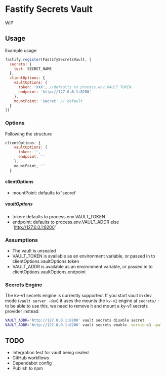 # Fastify Secrets Vault

WIP

## Usage

Example usage:

```js
fastify.register(FastifySecretsVault, {
  secrets: {
    test: SECRET_NAME
  },
  clientOptions: {
    vaultOptions: {
      token: 'XXX', //defaults to process.env.VAULT_TOKEN
      endpoint: 'http://127.0.0.1:8200'
    },
    mountPoint: 'secret' // default
  }
})
```

### Options

Following the structure

```js
clientOptions: {
    vaultOptions: {
      token: '', 
      endpoint: ''
    },
    mountPoint, ''
  }
```

#### clientOptions

- mountPoint: defaults to 'secret'

##### vaultOptions

- token: defaults to process.env.VAULT_TOKEN
- endpoint: defaults to process.env.VAULT_ADDR else 'http://127.0.0.1:8200'

### Assumptions

- The vault is unsealed
- VAULT_TOKEN is available as an environment variable, or passed in to clientOptions.vaultOptions.token
- VAULT_ADDR is available as an environment variable, or passed in to clientOptions.vaultOptions.endpoint

### Secrets Engine

The kv-v1 secrets engine is currently supported. If you start vault in dev mode (`vault server -dev`) it uses the mounts the `kv-v2` engine at `secrets/` - to be able to use this, we need to remove it and mount a ky-v1 secrets provider instead:

```sh
VAULT_ADDR='http://127.0.0.1:8200' vault secrets disable secret
VAULT_ADDR='http://127.0.0.1:8200' vault secrets enable -version=1 -path=secret kv
```

## TODO

- Integration test for vault being sealed
- GitHub workflows
- Dependabot config
- Publish to npm
